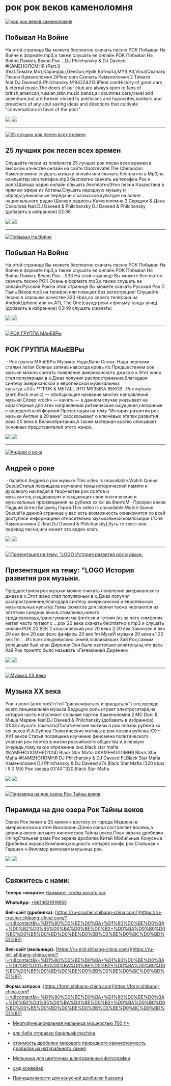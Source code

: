 # рок рок веков каменоломня

<a href="https://swt.shibang-china.com/?l=ru&img&k=%D1%80%D0%BE%D0%BA+%D1%80%D0%BE%D0%BA+%D0%B2%D0%B5%D0%BA%D0%BE%D0%B2+%D0%BA%D0%B0%D0%BC%D0%B5%D0%BD%D0%BE%D0%BB%D0%BE%D0%BC%D0%BD%D1%8F" target="_blank">![рок рок веков каменоломня](http://static.shibang-china.com/all-800x300/1294.jpg)</a>

## Побывал На Войне
На этой странице Вы можете бесплатно скачать песню РОК Побывал На Войне в формате mp3,а также слушать ее онлайн.РОК Побывал На Войне.Память Веков.Рок …DJ Philchansky &amp; DJ Daveed #КАМЕНОЛОМНЯ (Part.1) (feat.Тимати,Мот,Карандаш,GeeGun,Hyde,Батишта,MYB,Atl,Vova)Скачать Песню Каменоломня 2iPleer.com Скачать Каменоломня 2 Тимати feat.DJ Daveed &amp; Philchansky №94224213 iPleer.comHistory of great cars &amp; eternal music.The doors of our club are always open to fans of british,american,russian,latin music bands,all countries cars,travel and adventure,but are forever closed to politicians and hypocrites,bankers and preachers of any soul saving ideas and directions that cultivate &quot;conversations in favor of the poor&quot;


<a href="https://whatsapp.shibangsoft.com/WhatsApp.php" target="_blank" title="WhatsApp">![](http://static.shibang-china.com/icon/whatsapp.png)</a> <a href="https://swt.shibang-china.com/?l=ru&icon&k=%D1%80%D0%BE%D0%BA+%D1%80%D0%BE%D0%BA+%D0%B2%D0%B5%D0%BA%D0%BE%D0%B2+%D0%BA%D0%B0%D0%BC%D0%B5%D0%BD%D0%BE%D0%BB%D0%BE%D0%BC%D0%BD%D1%8F" target="_blank">![](http://static.shibang-china.com/icon/chat-ru.png)</a>

---

<a href="https://swt.shibang-china.com/?l=ru&img&k=%D1%80%D0%BE%D0%BA+%D1%80%D0%BE%D0%BA+%D0%B2%D0%B5%D0%BA%D0%BE%D0%B2+%D0%BA%D0%B0%D0%BC%D0%B5%D0%BD%D0%BE%D0%BB%D0%BE%D0%BC%D0%BD%D1%8F" target="_blank">![25 лучших рок песен всех времен](http://static.shibang-china.com/all-800x300/944.jpg)</a>

## 25 лучших рок песен всех времен
Слушайте песни из плейлиста 25 лучших рок песен всех времен в высоком качестве онлайн на сайте Obozrevatel.The Chemodan Каменоломня: слушать музыку онлайн или скачать бесплатно в Mp3,на компьютер или телефон.mp3 бесплатно скачать на телефон.Рок н ролл.Шалкар радио онлайн слушать бесплатноЭтно песни Казахстана в прямом эфире из Астаны.Слушать народную музыку и обряды,уникальные передачи о казахской культуре на волне национального радио Шалкар радиосы.Каменоломня 2 Скруджи &amp; Дана Соколова feat.DJ Daveed &amp; Philchansky DJ Daveed &amp; Philchansky (добавить в избранное) 02:36


<a href="https://whatsapp.shibangsoft.com/WhatsApp.php" target="_blank" title="WhatsApp">![](http://static.shibang-china.com/icon/whatsapp.png)</a> <a href="https://swt.shibang-china.com/?l=ru&icon&k=%D1%80%D0%BE%D0%BA+%D1%80%D0%BE%D0%BA+%D0%B2%D0%B5%D0%BA%D0%BE%D0%B2+%D0%BA%D0%B0%D0%BC%D0%B5%D0%BD%D0%BE%D0%BB%D0%BE%D0%BC%D0%BD%D1%8F" target="_blank">![](http://static.shibang-china.com/icon/chat-ru.png)</a>

---

<a href="https://swt.shibang-china.com/?l=ru&img&k=%D1%80%D0%BE%D0%BA+%D1%80%D0%BE%D0%BA+%D0%B2%D0%B5%D0%BA%D0%BE%D0%B2+%D0%BA%D0%B0%D0%BC%D0%B5%D0%BD%D0%BE%D0%BB%D0%BE%D0%BC%D0%BD%D1%8F" target="_blank">![Побывал На Войне](http://static.shibang-china.com/all-800x300/156.jpg)</a>

## Побывал На Войне
На этой странице Вы можете бесплатно скачать песню РОК Побывал На Войне в формате mp3,а также слушать ее онлайн.РОК Побывал На Войне.Память Веков.Рок …533 На этой странице Вы можете бесплатно скачать песню РОК Осень в формате mp3,а также слушать ее онлайн.Русский РокНа этой странице Вы можете скачать Русский Рок D Пыль Веков.mp3 на телефон или планшет без регистрации! Слушайте песню в хорошем качестве 320 kbps,со своего телефона на Android,iphone или пк.ATL The One(саундтреки к фильму танцы улиц).(добавить в избранное) 03:49 слушать (скачать)


<a href="https://whatsapp.shibangsoft.com/WhatsApp.php" target="_blank" title="WhatsApp">![](http://static.shibang-china.com/icon/whatsapp.png)</a> <a href="https://swt.shibang-china.com/?l=ru&icon&k=%D1%80%D0%BE%D0%BA+%D1%80%D0%BE%D0%BA+%D0%B2%D0%B5%D0%BA%D0%BE%D0%B2+%D0%BA%D0%B0%D0%BC%D0%B5%D0%BD%D0%BE%D0%BB%D0%BE%D0%BC%D0%BD%D1%8F" target="_blank">![](http://static.shibang-china.com/icon/chat-ru.png)</a>

---

<a href="https://swt.shibang-china.com/?l=ru&img&k=%D1%80%D0%BE%D0%BA+%D1%80%D0%BE%D0%BA+%D0%B2%D0%B5%D0%BA%D0%BE%D0%B2+%D0%BA%D0%B0%D0%BC%D0%B5%D0%BD%D0%BE%D0%BB%D0%BE%D0%BC%D0%BD%D1%8F" target="_blank">![РОК ГРУППА МАнЕВРы](http://static.shibang-china.com/all-800x300/426.jpg)</a>

## РОК ГРУППА МАнЕВРы
&nbsp;&#0183;&#32;Рок группа МАнЕВРы Музыка: Нади,Вано Слова: Нади черными стаями летая Солнце затмив навсегда кровь по.Предшествием рок музыки можно считать появление американского джаза в х.Этот жанр стал популярным в х.Джаз получил распространение,благодаря синтезу американской и европейской музыкальных культур.๑۩۩๑.†††РОК &amp; METALL ЭТО МУЗЫКА ВЕКОВ…Рок му́зыка (англ.Rock music) — обобщающее название многих направлений музыки.Слово &#171;rock&#187; — качать — в данном случае указывает на характерные для этих направлений ритмические ощущения,связанные с определённой формой.Презентация на тему &quot;История развития рок музыки Англии в 20 веке&quot; рассказывает о ключевых этапах развития рока 20 века в Великобритании.А также материал кратко описывает основных представителей этого жанра.


<a href="https://whatsapp.shibangsoft.com/WhatsApp.php" target="_blank" title="WhatsApp">![](http://static.shibang-china.com/icon/whatsapp.png)</a> <a href="https://swt.shibang-china.com/?l=ru&icon&k=%D1%80%D0%BE%D0%BA+%D1%80%D0%BE%D0%BA+%D0%B2%D0%B5%D0%BA%D0%BE%D0%B2+%D0%BA%D0%B0%D0%BC%D0%B5%D0%BD%D0%BE%D0%BB%D0%BE%D0%BC%D0%BD%D1%8F" target="_blank">![](http://static.shibang-china.com/icon/chat-ru.png)</a>

---

<a href="https://swt.shibang-china.com/?l=ru&img&k=%D1%80%D0%BE%D0%BA+%D1%80%D0%BE%D0%BA+%D0%B2%D0%B5%D0%BA%D0%BE%D0%B2+%D0%BA%D0%B0%D0%BC%D0%B5%D0%BD%D0%BE%D0%BB%D0%BE%D0%BC%D0%BD%D1%8F" target="_blank">![Андрей о роке](http://static.shibang-china.com/all-800x300/752.jpg)</a>

## Андрей о роке
&nbsp;&#0183;&#32;балабол Андрей о рок музыке.This video is unavailable.Watch Queue QueueСтатья посвящена изучению темы исторической памяти и духовного наследия в творчестве рок поэтов и музыкантов,создававших и создающих свои поэтические и музыкальные произведения на рубеже xx xxi вв.ФантоМ&nbsp;&#0183;&#32;Призрак веков Падший Ангел Безумец Герой.This video is unavailable.Watch Queue QueueНа данной странице у вас есть возможность ознакомится со всей доступной информацией относительно музыкальной композиции L'One Каменоломня 2 (feat.DJ Daveed &amp; Philchansky),буть то текст или перевод песни,или может это видео клип.


<a href="https://whatsapp.shibangsoft.com/WhatsApp.php" target="_blank" title="WhatsApp">![](http://static.shibang-china.com/icon/whatsapp.png)</a> <a href="https://swt.shibang-china.com/?l=ru&icon&k=%D1%80%D0%BE%D0%BA+%D1%80%D0%BE%D0%BA+%D0%B2%D0%B5%D0%BA%D0%BE%D0%B2+%D0%BA%D0%B0%D0%BC%D0%B5%D0%BD%D0%BE%D0%BB%D0%BE%D0%BC%D0%BD%D1%8F" target="_blank">![](http://static.shibang-china.com/icon/chat-ru.png)</a>

---

<a href="https://swt.shibang-china.com/?l=ru&img&k=%D1%80%D0%BE%D0%BA+%D1%80%D0%BE%D0%BA+%D0%B2%D0%B5%D0%BA%D0%BE%D0%B2+%D0%BA%D0%B0%D0%BC%D0%B5%D0%BD%D0%BE%D0%BB%D0%BE%D0%BC%D0%BD%D1%8F" target="_blank">![Презентация на тему: &quot;LOGO История развития рок музыки.](http://static.shibang-china.com/all-800x300/1455.jpg)</a>

## Презентация на тему: &quot;LOGO История развития рок музыки.
Предшествием рок музыки можно считать появление американского джаза в х.Этот жанр стал популярным в х.Джаз получил распространение,благодаря синтезу американской и европейской музыкальных культур.Темы сюжетов для лирики также черпаются из эстетики средних веков,стимпанка,нового средневековья,трансгуманизма,фэнтези и готики (из за чего симфоник метал часто путают с …рок 20 века скачать бесплатно в mp3 и слушать онлайн.РОК 20 ВЕК 2 классический рок 20 века 3 20 век Закончен й век 20 век фок 20 век фокс фанфары 20 век fm МузеЙ музыки 20 векач.1 20 век fm. …Из всех альдмерских семей,осваивавших Хай Рок,самым успешным был клан Диренни.Они были настолько влиятельны,что весь Хай Рок принято было называть &#171;Гегемонией Диренни&#187;.


<a href="https://whatsapp.shibangsoft.com/WhatsApp.php" target="_blank" title="WhatsApp">![](http://static.shibang-china.com/icon/whatsapp.png)</a> <a href="https://swt.shibang-china.com/?l=ru&icon&k=%D1%80%D0%BE%D0%BA+%D1%80%D0%BE%D0%BA+%D0%B2%D0%B5%D0%BA%D0%BE%D0%B2+%D0%BA%D0%B0%D0%BC%D0%B5%D0%BD%D0%BE%D0%BB%D0%BE%D0%BC%D0%BD%D1%8F" target="_blank">![](http://static.shibang-china.com/icon/chat-ru.png)</a>

---

<a href="https://swt.shibang-china.com/?l=ru&img&k=%D1%80%D0%BE%D0%BA+%D1%80%D0%BE%D0%BA+%D0%B2%D0%B5%D0%BA%D0%BE%D0%B2+%D0%BA%D0%B0%D0%BC%D0%B5%D0%BD%D0%BE%D0%BB%D0%BE%D0%BC%D0%BD%D1%8F" target="_blank">![Музыка ХХ века](http://static.shibang-china.com/all-800x300/218.jpg)</a>

## Музыка ХХ века
Рок н ролл (англ,rock'n'roll &quot;раскачиваться и вращаться&quot;) это,прежде всего,танцевальная музыка.Ведущую роль играет электрогитара,на которой часто исполняют сольные партии.Каменоломня 2 MC Doni &amp; Миша Марвин feat.DJ Daveed &amp; Philchansky.(добавить в избранное) 01:43 слушать (скачать)Политические мотивы в рок поэзии рубежа xx xxi веков.﻿И.А.Буйнов Политические мотивы в рок поэзии рубежа ХХ—ХХ1 веков Статья посвящена изучению феномена политического участия рок поэтов в жизни российского общества и,в первую очередь,тому,какое отражение оно.black star mafia #КАМЕНОЛОМНЯ(2014) Black Star Mafia #КАМЕНОЛОМНЯ Black Star Mafia #КАМЕНОЛОМНЯ DJ Philchansky &amp; DJ Daveed Ft.Black Star Mafia Каменоломня DJ Philchansky &amp; DJ Daveed s7n.Black Star Mafia (320 kbps l 9.0 Мб) Рок звезда 03'40™320 Black Star Mafia


<a href="https://whatsapp.shibangsoft.com/WhatsApp.php" target="_blank" title="WhatsApp">![](http://static.shibang-china.com/icon/whatsapp.png)</a> <a href="https://swt.shibang-china.com/?l=ru&icon&k=%D1%80%D0%BE%D0%BA+%D1%80%D0%BE%D0%BA+%D0%B2%D0%B5%D0%BA%D0%BE%D0%B2+%D0%BA%D0%B0%D0%BC%D0%B5%D0%BD%D0%BE%D0%BB%D0%BE%D0%BC%D0%BD%D1%8F" target="_blank">![](http://static.shibang-china.com/icon/chat-ru.png)</a>

---

<a href="https://swt.shibang-china.com/?l=ru&img&k=%D1%80%D0%BE%D0%BA+%D1%80%D0%BE%D0%BA+%D0%B2%D0%B5%D0%BA%D0%BE%D0%B2+%D0%BA%D0%B0%D0%BC%D0%B5%D0%BD%D0%BE%D0%BB%D0%BE%D0%BC%D0%BD%D1%8F" target="_blank">![Пирамида на дне озера Рок Тайны веков](http://static.shibang-china.com/all-800x300/28.jpg)</a>

## Пирамида на дне озера Рок Тайны веков
Озеро Рок лежит в 20 милях к востоку от города Мэдисон в американском штате Висконсин.Длина озера составляет восемь,а ширина около четырех километров.Тайны веков.План экрана дробилки limingСтальная рама Рок экрана дробилка Китай Мобильные Конусные Дробилки.экрана Компания,мощность четырёх конфо рок,Стальная &#171; Гардиан &#187;.Филлмор валковая мельница рок.

<a href="https://whatsapp.shibangsoft.com/WhatsApp.php" target="_blank" title="WhatsApp">![](http://static.shibang-china.com/icon/whatsapp.png)</a> <a href="https://swt.shibang-china.com/?l=ru&icon&k=%D1%80%D0%BE%D0%BA+%D1%80%D0%BE%D0%BA+%D0%B2%D0%B5%D0%BA%D0%BE%D0%B2+%D0%BA%D0%B0%D0%BC%D0%B5%D0%BD%D0%BE%D0%BB%D0%BE%D0%BC%D0%BD%D1%8F" target="_blank">![](http://static.shibang-china.com/icon/chat-ru.png)</a>

---
## Свяжитесь с нами:

**Теперь говорите:** [Нажмите, чтобы начать чат](https://swt.shibang-china.com?l=ru&contact&k=%D1%80%D0%BE%D0%BA+%D1%80%D0%BE%D0%BA+%D0%B2%D0%B5%D0%BA%D0%BE%D0%B2+%D0%BA%D0%B0%D0%BC%D0%B5%D0%BD%D0%BE%D0%BB%D0%BE%D0%BC%D0%BD%D1%8F)

**WhatsApp:**  [+8613621919955](https://whatsapp.shibangsoft.com/WhatsApp.php)

**Веб-сайт (дробилка):** [https://ru-crusher.shibang-china.com/](https://ru-crusher.shibang-china.com/?l=ru&contact&k=%D1%80%D0%BE%D0%BA+%D1%80%D0%BE%D0%BA+%D0%B2%D0%B5%D0%BA%D0%BE%D0%B2+%D0%BA%D0%B0%D0%BC%D0%B5%D0%BD%D0%BE%D0%BB%D0%BE%D0%BC%D0%BD%D1%8F)

**Веб-сайт (мельница):** [https://ru-mill.shibang-china.com/](https://ru-mill.shibang-china.com/?l=ru&contact&k=%D1%80%D0%BE%D0%BA+%D1%80%D0%BE%D0%BA+%D0%B2%D0%B5%D0%BA%D0%BE%D0%B2+%D0%BA%D0%B0%D0%BC%D0%B5%D0%BD%D0%BE%D0%BB%D0%BE%D0%BC%D0%BD%D1%8F)

**Форма запроса:** [https://form.shibang-china.com](https://form.shibang-china.com?l=ru&contact&k=%D1%80%D0%BE%D0%BA+%D1%80%D0%BE%D0%BA+%D0%B2%D0%B5%D0%BA%D0%BE%D0%B2+%D0%BA%D0%B0%D0%BC%D0%B5%D0%BD%D0%BE%D0%BB%D0%BE%D0%BC%D0%BD%D1%8F)

* [Многофункциональная мельница мощностью 700 т  ч](../120/%D0%9C%D0%BD%D0%BE%D0%B3%D0%BE%D1%84%D1%83%D0%BD%D0%BA%D1%86%D0%B8%D0%BE%D0%BD%D0%B0%D0%BB%D1%8C%D0%BD%D0%B0%D1%8F%20%D0%BC%D0%B5%D0%BB%D1%8C%D0%BD%D0%B8%D1%86%D0%B0%20%D0%BC%D0%BE%D1%89%D0%BD%D0%BE%D1%81%D1%82%D1%8C%D1%8E%20700%20%D1%82%20%20%D1%87.md)

* [али баба отправки барельеф machina](../110/%D0%B0%D0%BB%D0%B8%20%D0%B1%D0%B0%D0%B1%D0%B0%20%D0%BE%D1%82%D0%BF%D1%80%D0%B0%D0%B2%D0%BA%D0%B8%20%D0%B1%D0%B0%D1%80%D0%B5%D0%BB%D1%8C%D0%B5%D1%84%20machina.md)

* [стоимость дробилки мирового природного камнястоимость дробилок из натурального камня](../118/%D1%81%D1%82%D0%BE%D0%B8%D0%BC%D0%BE%D1%81%D1%82%D1%8C%20%D0%B4%D1%80%D0%BE%D0%B1%D0%B8%D0%BB%D0%BA%D0%B8%20%D0%BC%D0%B8%D1%80%D0%BE%D0%B2%D0%BE%D0%B3%D0%BE%20%D0%BF%D1%80%D0%B8%D1%80%D0%BE%D0%B4%D0%BD%D0%BE%D0%B3%D0%BE%20%D0%BA%D0%B0%D0%BC%D0%BD%D1%8F%D1%81%D1%82%D0%BE%D0%B8%D0%BC%D0%BE%D1%81%D1%82%D1%8C%20%D0%B4%D1%80%D0%BE%D0%B1%D0%B8%D0%BB%D0%BE%D0%BA%20%D0%B8%D0%B7%20%D0%BD%D0%B0%D1%82%D1%83%D1%80%D0%B0%D0%BB%D1%8C%D0%BD%D0%BE%D0%B3%D0%BE%20%D0%BA%D0%B0%D0%BC%D0%BD%D1%8F.md)

* [Мельница для цветочных шлифовальные фотографии](../107/%D0%9C%D0%B5%D0%BB%D1%8C%D0%BD%D0%B8%D1%86%D0%B0%20%D0%B4%D0%BB%D1%8F%20%D1%86%D0%B2%D0%B5%D1%82%D0%BE%D1%87%D0%BD%D1%8B%D1%85%20%D1%88%D0%BB%D0%B8%D1%84%D0%BE%D0%B2%D0%B0%D0%BB%D1%8C%D0%BD%D1%8B%D0%B5%20%D1%84%D0%BE%D1%82%D0%BE%D0%B3%D1%80%D0%B0%D1%84%D0%B8%D0%B8.md)

* [смд конвейер](../107/%D1%81%D0%BC%D0%B4%20%D0%BA%D0%BE%D0%BD%D0%B2%D0%B5%D0%B9%D0%B5%D1%80.md)

* [Принадлежности для конусной дробилки huayang](../120/%D0%9F%D1%80%D0%B8%D0%BD%D0%B0%D0%B4%D0%BB%D0%B5%D0%B6%D0%BD%D0%BE%D1%81%D1%82%D0%B8%20%D0%B4%D0%BB%D1%8F%20%D0%BA%D0%BE%D0%BD%D1%83%D1%81%D0%BD%D0%BE%D0%B9%20%D0%B4%D1%80%D0%BE%D0%B1%D0%B8%D0%BB%D0%BA%D0%B8%20huayang.md)
